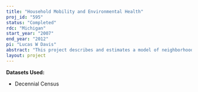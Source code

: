 ```yaml
---
title: "Household Mobility and Environmental Health"
proj_id: "595"
status: "Completed"
rdc: "Michigan"
start_year: "2007"
end_year: "2012"
pi: "Lucas W Davis"
abstract: "This project describes and estimates a model of neighborhood choice in which environmental health risks vary across neighborhoods. The model is estimated using household-level data from a restricted version of the U.S. Decennial Census 1990 and 2000. The analysis focuses on neighborhoods near waste incinerators, coal-burning power plants, nuclear power plants, and other facilities. The empirical strategy exploits the opening and closing of these facilities to control for unobserved differences across neighbor-hoods. The first objective of this project is to generate new estimates about the causal impact of environmental health risks on geographic mobility and home values, with particular emphasis on patterns for different ethnic and racial groups. A second objective is to assess the environmental-related questions in the American Housing Survey (AHS) and to make available a database of facilities that can be merged with the AHS."
layout: project
---
```


**Datasets Used:**

  - Decennial Census 

